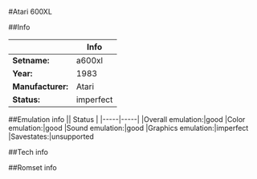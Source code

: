 #Atari 600XL

##Info

||Info|
|-----|-----|
|**Setname:**|a600xl
|**Year:**|1983
|**Manufacturer:**|Atari
|**Status:**|imperfect

##Emulation info
|| Status |
|-----|-----|
|Overall emulation:|good
|Color emulation:|good
|Sound emulation:|good
|Graphics emulation:|imperfect
|Savestates:|unsupported

##Tech info

##Romset info

<!--- START OF EDITED COMMENT DO NOT TOUCH TEXT ABOVE-->
